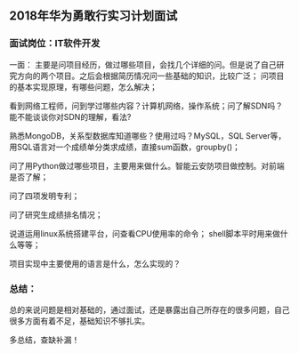 ## 2018年华为勇敢行实习计划面试
### 面试岗位：IT软件开发
一面：
主要是问项目经历，做过哪些项目，会找几个详细的问。但是说了自己研究方向的两个项目。之后会根据简历情况问一些基础的知识，比较广泛；
问项目的基本实现原理，有哪些问题，怎么解决；

看到网络工程师，问到学过哪些内容？计算机网络，操作系统；问了解SDN吗？能不能谈谈你对SDN的理解，看法?

熟悉MongoDB，关系型数据库知道哪些？使用过吗？MySQL，SQL Server等，用SQL语言对一个成绩单分类求成绩，直接sum函数，groupby()；

问了用Python做过哪些项目，主要用来做什么。智能云安防项目做控制。对前端是否了解；

问了四项发明专利；

问了研究生成绩排名情况；

说道运用linux系统搭建平台，问查看CPU使用率的命令； shell脚本平时用来做什么等等；

项目实现中主要使用的语言是什么，怎么实现的？



### 总结：
总的来说问题是相对基础的，通过面试，还是暴露出自己所存在的很多问题，自己很多方面有着不足，基础知识不够扎实。

多总结，查缺补漏！